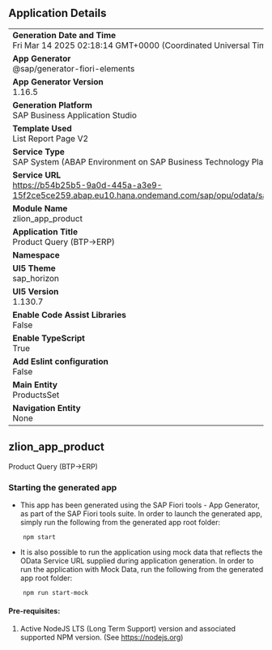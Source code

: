 ## Application Details
|               |
| ------------- |
|**Generation Date and Time**<br>Fri Mar 14 2025 02:18:14 GMT+0000 (Coordinated Universal Time)|
|**App Generator**<br>@sap/generator-fiori-elements|
|**App Generator Version**<br>1.16.5|
|**Generation Platform**<br>SAP Business Application Studio|
|**Template Used**<br>List Report Page V2|
|**Service Type**<br>SAP System (ABAP Environment on SAP Business Technology Platform)|
|**Service URL**<br>https://b54b25b5-9a0d-445a-a3e9-15f2ce5ce259.abap.eu10.hana.ondemand.com/sap/opu/odata/sap/ZUI_LION_PRODUCTS|
|**Module Name**<br>zlion_app_product|
|**Application Title**<br>Product Query (BTP-&gt;ERP)|
|**Namespace**<br>|
|**UI5 Theme**<br>sap_horizon|
|**UI5 Version**<br>1.130.7|
|**Enable Code Assist Libraries**<br>False|
|**Enable TypeScript**<br>True|
|**Add Eslint configuration**<br>False|
|**Main Entity**<br>ProductsSet|
|**Navigation Entity**<br>None|

## zlion_app_product

Product Query (BTP-&gt;ERP)

### Starting the generated app

-   This app has been generated using the SAP Fiori tools - App Generator, as part of the SAP Fiori tools suite.  In order to launch the generated app, simply run the following from the generated app root folder:

```
    npm start
```

- It is also possible to run the application using mock data that reflects the OData Service URL supplied during application generation.  In order to run the application with Mock Data, run the following from the generated app root folder:

```
    npm run start-mock
```

#### Pre-requisites:

1. Active NodeJS LTS (Long Term Support) version and associated supported NPM version.  (See https://nodejs.org)


